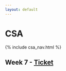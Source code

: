 ```yaml
---
layout: default
---
```


# CSA

{% include csa_nav.html %}

## Week 7 - [Ticket](https://github.com/Archkitten/CS-AP-2/issues/21)
